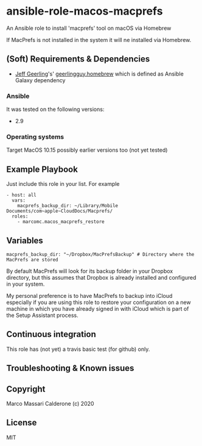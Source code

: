 # ansible-role-macos-macprefs
An Ansible role to install 'macprefs' tool on macOS via Homebrew

If MacPrefs is not installed in the system it will ne installed via Homebrew.


## (Soft) Requirements & Dependencies
* [Jeff Geerling](https://github.com/geerlingguy)'s' [geerlingguy.homebrew](https://github.com/geerlingguy/ansible-role-homebrew) which is defined as Ansible Galaxy dependency

### Ansible
It was tested on the following versions:
 * 2.9

### Operating systems
Target MacOS 10.15 possibly earlier versions too (not yet tested)

## Example Playbook
Just include this role in your list.
For example

    - host: all
      vars:
        macprefs_backup_dir: ~/Library/Mobile Documents/com~apple~CloudDocs/Macprefs/
      roles:
        - marcomc.macos_macprefs_restore

## Variables

    macprefs_backup_dir: "~/Dropbox/MacPrefsBackup" # Directory where the MacPrefs are stored

By default MacPrefs will look for its backup folder in your Dropbox directory, but this assumes that Dropbox is already installed and configured in your system.

My personal preference is to have MacPrefs to backup into iCloud especially if you are using this role to restore your configuration on a new machine in which you have already signed in with iCloud which is part of the Setup Assistant process.

## Continuous integration
This role has (not yet) a travis basic test (for github) only.

## Troubleshooting & Known issues

## Copyright
Marco Massari Calderone (c) 2020

## License
MIT
